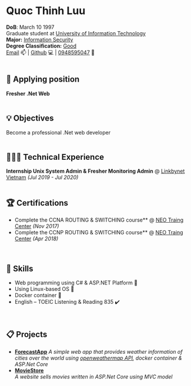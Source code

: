 
# Quoc Thinh Luu

**DoB**: March 10 1997<br>
Graduate student at [University of Information Technology](https://www.uit.edu.vn/)<br>
**Major:** [Information Security](https://dictionary.cambridge.org/vi/dictionary/english/information)<br> 
**Degree Classification:** [Good](https://dictionary.cambridge.org/vi/dictionary/english/good)<br>
[Email](mailto:quocthinhluu97@gmail.com) :mailbox: | [Github](https://github.com/quocthinhluu97/) 💻 | [0948595047](https://dictionary.cambridge.org/vi/dictionary/english/good) :iphone:<br>
<br>

## 💎 Applying position
**Fresher .Net Web**<br>
<br>

## 💡 Objectives
Become a professional .Net web developer<br>
<br>

## 👩🏼‍💻 Technical Experience

**Internship Unix System Admin & Fresher Monitoring Admin** @ [Linkbynet Vietnam](https://www.linkbynet.com/) _(Jul 2019 - Jul 2020)_ <br>
<br>

## 🏆 Certifications

- Complete the CCNA ROUTING & SWITCHING course** @ [NEO Traing Center](https://neo.edu.vn/) _(Nov 2017)_ <br>
- Complete the CCNP ROUTING & SWITCHING course** @ [NEO Traing Center](https://neo.edu.vn/) _(Apr 2018)_ <br>
<br>

## 💬 Skills

- Web programming using C# & ASP.NET Platform 🚀<br>
- Using Linux-based OS 🐧<br>
- Docker container :whale:<br>
- English – TOEIC Listening & Reading 835 ✔️<br>
<br>

## 📋 Projects

- **[ForecastApp](https://github.com/quocthinhluu97/ForecastApp)**
_A simple web app that provides weather information of cities over the world using [openweathermap API](https://openweathermap.org/api), docker container & ASP.Net Core_<br>
- **[MovieStore](https://github.com/quocthinhluu97/MovieStore)**<br>
_A website sells movies written in ASP.Net Core using MVC model_<br>
